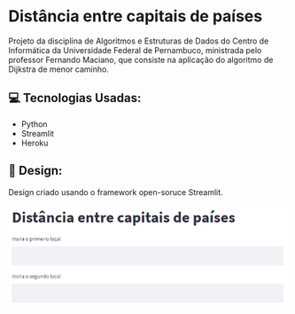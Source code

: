 # Distância entre capitais de países 

  Projeto da disciplina de Algoritmos e Estruturas de Dados do Centro de Informática da  Universidade Federal de Pernambuco, ministrada pelo professor Fernando Maciano, que consiste na aplicação do algoritmo de Dijkstra de menor caminho.
  
  ## 💻 Tecnologias Usadas:
  * Python
  * Streamlit
  * Heroku
   
  ## 🎨 Design:
  
  Design criado usando o framework open-soruce Streamlit.
  
  ![alt text](https://github.com/thaisdk/distancia-capitais/blob/main/imagens/streamlit.png?raw=true)
  
 
    
    
